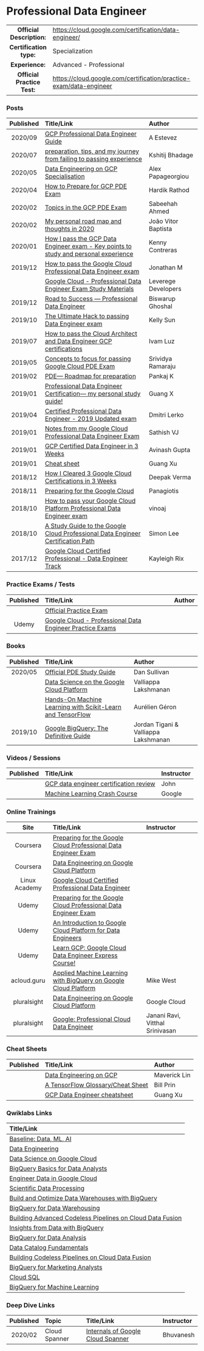 # Professional Data Engineer

| | | |
| :---:         |     :---      |          :--- |
| **Official Description:** | https://cloud.google.com/certification/data-engineer/ | 
| **Certification type:** | Specialization | 
| **Experience:** | Advanced - Professional | 
| **Official Practice Test:** | https://cloud.google.com/certification/practice-exam/data-engineer | 

### Posts
| Published | Title/Link | Author |
| :---:         |     :---      |          :--- |
| 2020/09 | [GCP Professional Data Engineer Guide](https://metanube.org/2020/09/10/gcp-professional-data-engineer-guide-september-2020/) | A Estevez |
| 2020/07 | [preparation, tips, and my journey from failing to passing experience](https://medium.com/@kshitijmb/gcp-data-engineer-exam-preparation-important-tips-and-my-emotional-journey-from-failing-to-132d91dc75f8) | Kshitij Bhadage |
| 2020/05 | [Data Engineering on GCP Specialisation](https://towardsdatascience.com/data-engineering-on-gcp-specialisation-a-comprehensive-guide-for-data-professionals-4bb8bae8a1c7) | Alex Papageorgiou |
| 2020/04 | [How to Prepare for GCP PDE Exam](https://medium.com/@hardikr68/how-to-prepare-for-and-clear-the-gcp-professional-data-engineer-exam-7e7ff518cf4a) | Hardik Rathod |
| 2020/02 | [Topics in the GCP PDE Exam](https://developer.rackspace.com/blog/topics-in-the-google-cloud-professional-data-engineer-certification-exam/) | Sabeehah Ahmed |
| 2020/02 | [My personal road map and thoughts in 2020](https://medium.com/@helpthx/google-cloud-professional-data-engineer-certification-my-personal-road-map-and-thoughts-in-2020-b78f5e1984ca) | João Vitor Baptista |
| 2020/01 | [How I pass the GCP Data Engineer exam - Key points to study and personal experience](https://medium.com/@kennycontreras/how-i-pass-the-gcp-data-engineer-exam-key-points-to-study-and-personal-experience-4eec4d7d3396) | Kenny Contreras |
| 2019/12 | [How to pass the Google Cloud Professional Data Engineer exam](https://towardsdatascience.com/how-to-pass-the-google-cloud-professional-data-engineer-exam-f241d7191e47?source=friends_link&sk=ede0b669e5bf68a8e699a3443b9fb087) | Jonathan M |
| | [Google Cloud - Professional Data Engineer Exam Study Materials](https://github.com/Leverege/gcp-data-engineer-exam) | Leverege Developers |
| 2019/12 | [Road to Success — Professional Data Engineer](https://medium.com/@biswarup.ghoshal/road-to-success-professional-data-engineer-google-cloud-platform-41115fcf510e) | Biswarup Ghoshal |
| 2019/10 | [The Ultimate Hack to passing Data Engineer exam](https://medium.com/@sodiumsun/the-ultimate-hack-to-passing-google-cloud-professional-data-engineer-certification-exam-2019-oct-663b2dfac492) | Kelly Sun |
| 2019/07 | [How to pass the Cloud Architect and Data Engineer GCP certifications](https://medium.com/ci-t/how-to-pass-both-the-cloud-architect-and-data-engineer-gcp-certifications-bb6a0812a1b1) | Ivam Luz |
| 2019/05 | [Concepts to focus for passing Google Cloud PDE Exam](https://medium.com/@srividyaramaraju/concepts-to-focus-for-passing-google-cloud-professional-data-engineer-exam-8ce5f9048cc1) | Srividya Ramaraju |
| 2019/02 | [PDE— Roadmap for preparation](https://medium.com/globallogic-cloud-and-devops-blogs/google-cloud-professional-data-engineer-roadmap-for-preparation-94e881d43382) | Pankaj K |
| 2019/01 | [Professional Data Engineer Certification— my personal study guide!](https://medium.com/weareservian/google-cloud-data-engineer-exam-study-guide-9afc80be2ee3) | Guang X |
| 2019/04 | [Certified Professional Data Engineer - 2019 Updated exam](https://deploy.live/blog/google-cloud-certified-professional-data-engineer/) | Dmitri Lerko |
| 2019/01 | [Notes from my Google Cloud Professional Data Engineer Exam](https://medium.com/@sathishvj/notes-from-my-google-cloud-professional-data-engineer-exam-530d11966aa0) | Sathish VJ |
| 2019/01 | [GCP Certified Data Engineer in 3 Weeks](https://medium.com/@avinash.gupta/gcp-certified-data-engineer-in-3-weeks-345ecfa667c3) | Avinash Gupta |
| 2019/01 | [Cheat sheet](https://www.slideshare.net/GuangXu5/gcp-data-engineer-cheatsheet) | Guang Xu |
| 2018/12 | [How I Cleared 3 Google Cloud Certifications in 3 Weeks](https://medium.com/@yesdeepakverma/how-i-cleared-all-3-google-cloud-certifications-in-3-weeks-f5591aa22572) | Deepak Verma |
| 2018/11 | [Preparing for the Google Cloud](https://tzamtzis.gr/2018/digital-analytics/becoming-gcp-data-engineer/) | Panagiotis |
| 2018/10 | [How to pass your Google Cloud Platform Professional Data Engineer exam](https://www.slideshare.net/vinoaj/measure-camp-how-to-pass-your-gcp-professional-data-engineer-exam-20181020) | vinoaj |
| 2018/10 | [A Study Guide to the Google Cloud Professional Data Engineer Certification Path](https://medium.com/@simonleewm/a-study-guide-to-the-google-cloud-professional-data-engineer-certification-path-9e83e41e311) | Simon Lee |
| 2017/12 | [Google Cloud Certified Professional - Data Engineer Track](https://www.linkedin.com/pulse/google-cloud-certified-professional-data-engineer-writeup-rix/) | Kayleigh Rix |

### Practice Exams / Tests
| Published | Title/Link | Author |
| :---:         |     :---      |          :--- |
| | [Official Practice Exam](https://cloud.google.com/certification/practice-exam/data-engineer) | |
| Udemy | [Google Cloud - Professional Data Engineer Practice Exams](https://www.udemy.com/google-cloud-certified-professional-data-engineer-practice-exams/) | |

### Books
| Published | Title/Link | Author |
| :---:         |     :---      |          :--- |
| 2020/05 | [Official PDE Study Guide](https://www.wiley.com/en-in/Official+Google+Cloud+Certified+Professional+Data+Engineer+Study+Guide-p-9781119618454) | Dan Sullivan |
| | [Data Science on the Google Cloud Platform](https://www.google.com/search?q=Data%20Science%20on%20the%20Google%20Cloud%20Platform) | Valliappa Lakshmanan |
| | [Hands-On Machine Learning with Scikit-Learn and TensorFlow](https://www.google.com/search?q=Hands-On%20Machine%20Learning%20with%20Scikit-Learn%20and%20TensorFlow) | Aurélien Géron |
| 2019/10 | [Google BigQuery: The Definitive Guide](https://www.google.com/search?q=bigquery+the+definitive+guide+Book+by+Jordan+Tigani+and+Valliappa+Lakshmanan) | Jordan Tigani & Valliappa Lakshmanan |

### Videos / Sessions
| Published | Title/Link | Instructor |
| :---:         |     :---      |          :--- |
| | [GCP data engineer certification review](https://www.youtube.com/playlist?list=PL44lENRqK1vwC_y_CHT-drcyS62qXIbH_) | John |
| | [Machine Learning Crash Course](https://developers.google.com/machine-learning/crash-course/ml-intro) | Google |

### Online Trainings
| Site | Title/Link | Instructor |
| :---:         |     :---      |          :--- |
| Coursera | [Preparing for the Google Cloud Professional Data Engineer Exam](https://www.coursera.org/learn/preparing-cloud-professional-data-engineer-exam) | |
| Coursera | [Data Engineering on Google Cloud Platform](https://www.coursera.org/specializations/gcp-data-machine-learning) | |
| Linux Academy | [Google Cloud Certified Professional Data Engineer](https://linuxacademy.com/linux/training/course/name/google-cloud-data-engineer) | |
| Udemy | [Preparing for the Google Cloud Professional Data Engineer Exam](https://www.udemy.com/topic/google-cloud-professional-data-engineer/) | |
| Udemy | [An Introduction to Google Cloud Platform for Data Engineers](https://www.udemy.com/an-introduction-to-google-cloud-platform-for-data-engineers/) | |
| Udemy | [Learn GCP: Google Cloud Data Engineer Express Course!](https://www.udemy.com/learn-gcp-become-a-certified-data-engineer-express-course/) | |
| acloud.guru | [Applied Machine Learning with BigQuery on Google Cloud Platform](https://acloud.guru/learn/gcp-applied-machine-learning-bigquery) | Mike West |
| pluralsight | [Data Engineering on Google Cloud Platform](https://www.pluralsight.com/paths/data-engineering-on-google-cloud-platform) | Google Cloud |
| pluralsight | [Google: Professional Cloud Data Engineer](https://www.pluralsight.com/paths/google-professional-cloud-data-engineer) | Janani Ravi, Vitthal Srinivasan |

### Cheat Sheets
| Published | Title/Link | Author |
| :---:         |     :---      |          :--- |
| | [Data Engineering on GCP ](https://github.com/ml874/Data-Engineering-on-GCP-Cheatsheet/blob/master/data_engineering_on_GCP.pdf) | Maverick Lin |
| | [A TensorFlow Glossary/Cheat Sheet](https://medium.com/google-cloud/a-tensorflow-glossary-cheat-sheet-382583b22932) | Bill Prin |
| | [GCP Data Engineer cheatsheet](https://www.slideshare.net/GuangXu5/gcp-data-engineer-cheatsheet) | Guang Xu|

### Qwiklabs Links
|  Title/Link  |
| :---         |
| [Baseline: Data, ML, AI](https://google.qwiklabs.com/quests/34) | 
| [Data Engineering](https://google.qwiklabs.com/quests/25) | 
| [Data Science on Google Cloud](https://google.qwiklabs.com/quests/43) | 
| [BigQuery Basics for Data Analysts](https://google.qwiklabs.com/quests/69) | 
| [Engineer Data in Google Cloud](https://google.qwiklabs.com/quests/132) | 
| [Scientific Data Processing](https://google.qwiklabs.com/quests/28) | 
| [Build and Optimize Data Warehouses with BigQuery](https://google.qwiklabs.com/quests/147) | 
| [BigQuery for Data Warehousing](https://google.qwiklabs.com/quests/68) | 
| [Building Advanced Codeless Pipelines on Cloud Data Fusion](https://google.qwiklabs.com/quests/131) | 
| [Insights from Data with BigQuery](https://google.qwiklabs.com/quests/123) | 
| [BigQuery for Data Analysis](https://google.qwiklabs.com/quests/55) | 
| [Data Catalog Fundamentals](https://google.qwiklabs.com/quests/134) | 
| [Building Codeless Pipelines on Cloud Data Fusion](https://google.qwiklabs.com/quests/130) | 
| [BigQuery for Marketing Analysts](https://google.qwiklabs.com/quests/70) | 
| [Cloud SQL](https://google.qwiklabs.com/quests/52) | 
| [BigQuery for Machine Learning](https://google.qwiklabs.com/quests/71) | 

### Deep Dive Links
| Published | Topic | Title/Link | Instructor |
| :---:     | :---  |   :---     |   :---     |
| 2020/02 | Cloud Spanner | [Internals of Google Cloud Spanner](https://thedataguy.in/internals-of-google-cloud-spanner/) | Bhuvanesh |

